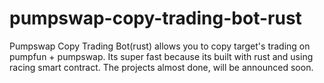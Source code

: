 # pumpswap-copy-trading-bot-rust

Pumpswap Copy Trading Bot(rust) allows you to copy target's trading on pumpfun + pumpswap.
Its super fast because its built with rust and using racing smart contract.
The projects almost done, will be announced soon.
